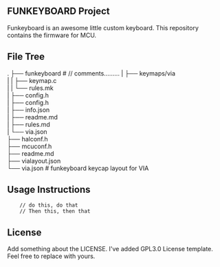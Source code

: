 ## FUNKEYBOARD Project
Funkeyboard is an awesome little custom keyboard. This repository contains the firmware for MCU.

## File Tree
.
├── funkeyboard                  # // comments.........
|   ├── keymaps/via              
|   |   ├── keymap.c                    
|   |   └── rules.mk                    
|   ├── config.h   
|   ├── config.h  
|   ├── info.json   
|   ├── readme.md   
|   ├── rules.md  
|   └── via.json            
├── halconf.h                         
├── mcuconf.h                         
├── readme.md                           
├── vialayout.json              
└── via.json                    # funkeyboard keycap layout for VIA

## Usage Instructions

```
    // do this, do that
    // Then this, then that

```
## License

Add something about the LICENSE. I've added GPL3.0 License template. Feel free to replace with yours.